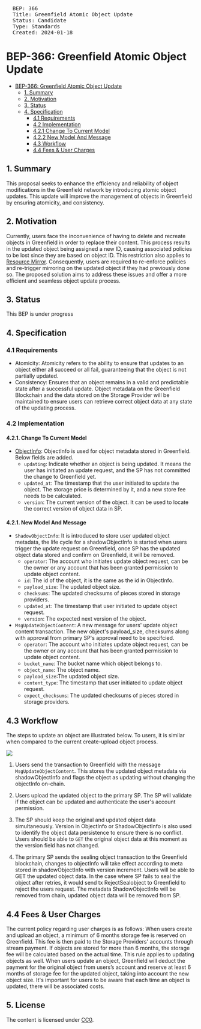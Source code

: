 <pre>
  BEP: 366
  Title: Greenfield Atomic Object Update
  Status: Candidate
  Type: Standards
  Created: 2024-01-18
</pre>

# BEP-366: Greenfield Atomic Object Update

<!-- @import "[TOC]" {cmd="toc" depthFrom=1 depthTo=6 orderedList=false} -->

<!-- code_chunk_output -->

- [BEP-366: Greenfield Atomic Object Update](#bep-greenfield-atomic-object-update)
  - [1. Summary](#1-summary)
  - [2. Motivation](#2-motivation)
  - [3. Status](#3-status)
  - [4. Specification](#4-specification)
    - [4.1 Requirements](#41-requirements)
    - [4.2 Implementation](#42-implementation)
    - [4.2.1 Change To Current Model](#421-change-to-current-model)
    - [4.2.2 New Model And Message](#422-new-model-and-message)
    - [4.3 Workflow](#43-workflow)
    - [4.4 Fees & User Charges](#44-fees-&-user-charges)
<!-- /code_chunk_output -->

## 1. Summary
This proposal seeks to enhance the efficiency and reliability of object modifications in the Greenfield network by introducing 
atomic object updates. This update will improve the management of objects in Greenfield by ensuring atomicity, and consistency.

## 2. Motivation
Currently, users face the inconvenience of having to delete and recreate objects in Greenfield in order to replace their content.
This process results in the updated object being assigned a new ID, causing associated policies to be lost since they are based on object ID.
This restriction also applies to [Resource Mirror](https://docs.bnbchain.org/greenfield-docs/docs/faq/mirroring-faqs/#what-is-mirroring).
Consequently, users are required to re-enforce policies and re-trigger mirroring on the updated object if they had previously done so. 
The proposed solution aims to address these issues and offer a more efficient and seamless object update process.

## 3. Status
This BEP is under progress

## 4. Specification

### 4.1 Requirements
- Atomicity: Atomicity refers to the ability to ensure that updates to an object either all succeed or all fail, guaranteeing that the object is not partially updated.
- Consistency: Ensures that an object remains in a valid and predictable state after a successful update. Object metadata on the Greenfield Blockchain and the data stored on the Storage Provider will be maintained to ensure users can retrieve correct object data at any state of the updating process.

### 4.2 Implementation

#### 4.2.1. Change To Current Model
- [ObjectInfo](https://docs.bnbchain.org/greenfield-docs/docs/guide/storage-provider/modules/common/proto/#objectinfo-proto):
  ObjectInfo is used for object metadata stored in Greenfield. Below fields are added.
  - `updating`: Indicate whether an object is being updated. It means the user has initiated an update request, and the SP has not committed the change to Greenfield yet.
  - `updated_at`: The timestamp that the user initiated to update the object. The storage price is determined by it, and a new store fee needs to be calculated.
  - `version`: The current version of the object. It can be used to locate the correct version of object data in SP.

#### 4.2.1. New Model And Message
- `ShadowObjectInfo`: It is introduced to store user updated object metadata, the life cycle for a shadowObjectInfo is 
  started when users trigger the update request on Greenfield, once SP has the updated object data stored and confirm 
  on Greenfield, it will be removed.
  - `operator`: The account who initiates update object request, can be the owner or any account that has been granted permission to update object content.
  - `id`: The id of the object, it is the same as the id in ObjectInfo.
  - `payload_size`: The updated object size.
  - `checksums`: The updated checksums of pieces stored in storage providers.
  - `updated_at`: The timestamp that user initiated to update object request.
  - `version`: The expected next version of the object.
- `MsgUpdateObjectContent`: A new message for users' update object content transaction. The new object's payload_size,
  checksums along with approval from primary SP's approval need to be specifcied.
  - `operator`: The account who initiates update object request, can be the owner or any account that has been granted permission to update object content.
  - `bucket_name`: The bucket name which object belongs to.
  - `object_name`: The object name.
  - `payload_size`:The updated object size.
  - `content_type`: The timestamp that user initiated to update object request.
  - `expect_checksums`: The updated checksums of pieces stored in storage providers.

## 4.3 Workflow

The steps to update an object are illustrated below. To users, it is similar when compared to the current create-upload object process.

![](assets/BEP-366/workflow.png)

1. Users send the transaction to Greenfield with the message `MsgUpdateObjectContent`. This stores the updated object metadata via shadowObjectInfo and flags the object as 
   updating without changing the objectInfo on-chain.

2. Users upload the updated object to the primary SP. The SP will validate if the object can be updated and authenticate 
   the user's account permission.

3. The SP should keep the original and updated object data simultaneously. Version in ObjectInfo or ShadowObjectInfo is 
   also used to identify the object data persistence to ensure there is no conflict. Users should be able to `GET` 
   the original object data at this moment as the version field has not changed.

4. The primary SP sends the sealing object transaction to the Greenfield blockchain, changes to objectInfo will take effect according 
   to meta stored in shadowObjectInfo with version increment. Users will be able to GET the updated object data.
   In the case where SP fails to seal the object after retries, it would send tx RejectSealobject to Greenfield to reject 
   the users request. The metadata ShadowObjectInfo will be removed from chain, updated object data will be removed from SP.

## 4.4 Fees & User Charges
The current policy regarding user charges is as follows: When users create and upload an object, a minimum of 6 months 
storage fee is reserved on Greenfield. This fee is then paid to the Storage Providers' accounts through stream payment. 
If objects are stored for more than 6 months, the storage fee will be calculated based on the actual time.
This rule applies to updating objects as well. When users update an object, Greenfield will deduct the payment for the 
original object from users’s account and reserve at least 6 months of storage fee for the updated object, taking into 
account the new object size. It's important for users to be aware that each time an object is updated, there will be 
associated costs.

## 5. License

The content is licensed under [CC0](https://creativecommons.org/publicdomain/zero/1.0/).
